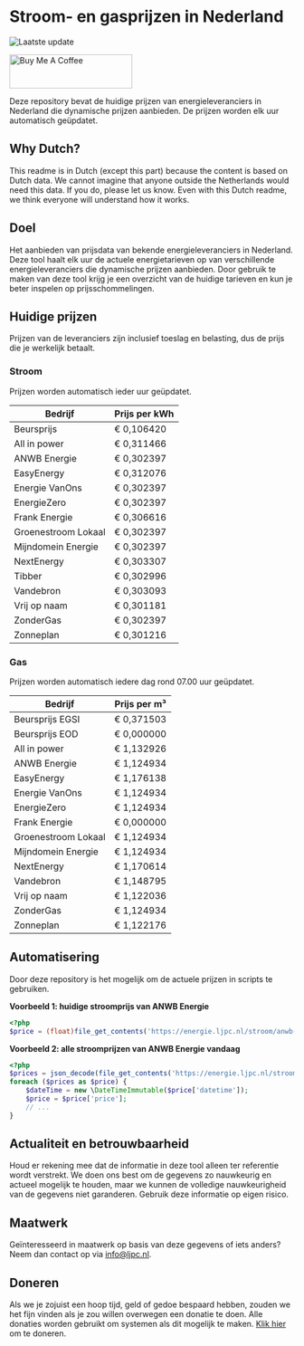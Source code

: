 # Stroom- en gasprijzen in Nederland

![Laatste update](https://img.shields.io/badge/laatste%20update-2023--10--02%2022%3A00%20CET-brightgreen)

<a href="https://www.buymeacoffee.com/Lars-" target="_blank"><img src="https://cdn.buymeacoffee.com/buttons/v2/default-orange.png" alt="Buy Me A Coffee" height="60" style="height: 60px !important;width: 217px !important;" ></a>

Deze repository bevat de huidige prijzen van energieleveranciers in Nederland die dynamische prijzen aanbieden. De prijzen worden elk uur automatisch geüpdatet.

## Why Dutch?

This readme is in Dutch (except this part) because the content is based on Dutch data. We cannot imagine that anyone outside the Netherlands would need this data. If you do, please let us know. Even with this Dutch readme, we think
everyone will understand how it works.

## Doel

Het aanbieden van prijsdata van bekende energieleveranciers in Nederland. Deze tool haalt elk uur de actuele energietarieven op van verschillende energieleveranciers die dynamische prijzen aanbieden. Door gebruik te maken van deze tool
krijg je een overzicht van de huidige tarieven en kun je beter inspelen op prijsschommelingen.

## Huidige prijzen

Prijzen van de leveranciers zijn inclusief toeslag en belasting, dus de prijs die je werkelijk betaalt.

### Stroom

Prijzen worden automatisch ieder uur geüpdatet.

 Bedrijf | Prijs per kWh 
---------|---------------
Beursprijs | € 0,106420
All in power | € 0,311466
ANWB Energie | € 0,302397
EasyEnergy | € 0,312076
Energie VanOns | € 0,302397
EnergieZero | € 0,302397
Frank Energie | € 0,306616
Groenestroom Lokaal | € 0,302397
Mijndomein Energie | € 0,302397
NextEnergy | € 0,303307
Tibber | € 0,302996
Vandebron | € 0,303093
Vrij op naam | € 0,301181
ZonderGas | € 0,302397
Zonneplan | € 0,301216


### Gas

Prijzen worden automatisch iedere dag rond 07.00 uur geüpdatet.

 Bedrijf | Prijs per m³ 
---------|--------------
Beursprijs EGSI | € 0,371503
Beursprijs EOD | € 0,000000
All in power | € 1,132926
ANWB Energie | € 1,124934
EasyEnergy | € 1,176138
Energie VanOns | € 1,124934
EnergieZero | € 1,124934
Frank Energie | € 0,000000
Groenestroom Lokaal | € 1,124934
Mijndomein Energie | € 1,124934
NextEnergy | € 1,170614
Vandebron | € 1,148795
Vrij op naam | € 1,122036
ZonderGas | € 1,124934
Zonneplan | € 1,122176


## Automatisering

Door deze repository is het mogelijk om de actuele prijzen in scripts te gebruiken.

**Voorbeeld 1: huidige stroomprijs van ANWB Energie**

```php
<?php
$price = (float)file_get_contents('https://energie.ljpc.nl/stroom/anwb-energie-nu.txt');

```

**Voorbeeld 2: alle stroomprijzen van ANWB Energie vandaag**

```php
<?php
$prices = json_decode(file_get_contents('https://energie.ljpc.nl/stroom/all-in-power-vandaag.json'),true);
foreach ($prices as $price) {
    $dateTime = new \DateTimeImmutable($price['datetime']);
    $price = $price['price'];
    // ...
}
```

## Actualiteit en betrouwbaarheid

Houd er rekening mee dat de informatie in deze tool alleen ter referentie wordt verstrekt. We doen ons best om de gegevens zo nauwkeurig en actueel mogelijk te houden, maar we kunnen de volledige nauwkeurigheid van de gegevens niet
garanderen. Gebruik deze informatie op eigen risico.

## Maatwerk

Geïnteresseerd in maatwerk op basis van deze gegevens of iets anders? Neem dan contact op
via [info@ljpc.nl](mailto:info@ljpc.nl?subject=Energie%20prijzen).

## Doneren

Als we je zojuist een hoop tijd, geld of gedoe bespaard hebben, zouden we het fijn vinden als je zou willen overwegen een
donatie te doen. Alle donaties worden gebruikt om systemen als dit mogelijk te
maken. [Klik hier](https://www.buymeacoffee.com/Lars-) om te doneren.
